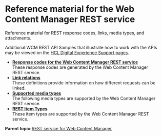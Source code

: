 # Reference material for the Web Content Manager REST service 

Reference material for REST response codes, links, media types, and attachments.

Additional WCM REST API Samples that illustrate how to work with the APIs may be viewed on the [HCL Digital Experience Support pages](https://support.hcltechsw.com/csm).

-   **[Response codes for the Web Content Manager REST service ](../wcm/wcm_rest_response_codes.md)**  
These response codes are generated by the Web Content Manager REST service.
-   **[Link relations ](../wcm/wcm_rest_link_relations.md)**  
These definitions provide information on how different requests can be linked.
-   **[Supported media types ](../wcm/wcm_rest_media_types.md)**  
The following media types are supported by the Web Content Manager REST service.
-   **[REST Item Types ](../wcm/wcm_rest_item_types.md)**  
These item types are supported by the Web Content Manager REST service.

**Parent topic:**[REST service for Web Content Manager ](../wcm/wcm_rest.md)

